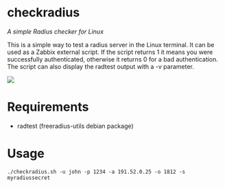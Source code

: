 # checkradius

*A simple Radius checker for Linux*

This is a simple way to test a radius server in the Linux terminal. It can be used as a Zabbix external script. If the script returns 1 it means you were successfully authenticated, otherwise it returns 0 for a bad authentication. The script can also display the radtest output with a -v parameter.

<img src="https://freeradius.org/img/wordmark.svg?width=64"/>

# Requirements

* radtest (freeradius-utils debian package)

# Usage

```
./checkradius.sh -u john -p 1234 -a 191.52.0.25 -o 1812 -s myradiussecret

```


